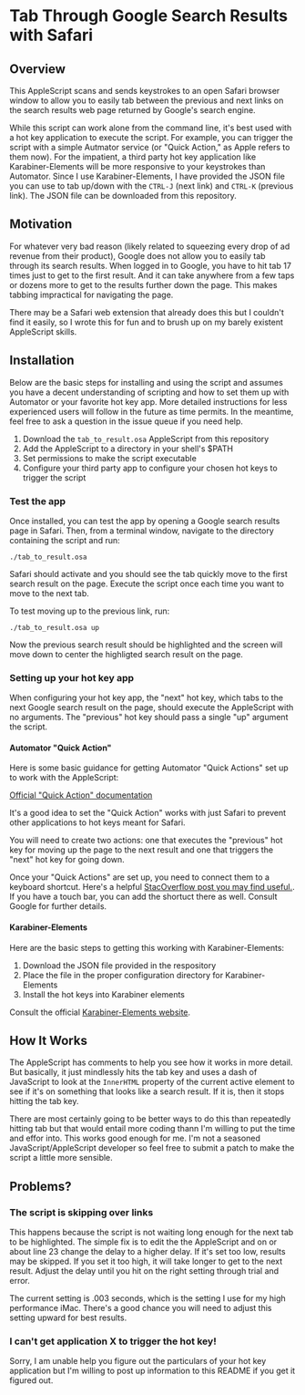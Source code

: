 # Tab Through Google Search Results with Safari

## Overview

This AppleScript scans and sends keystrokes to an open Safari browser window to allow you to easily tab between the previous and next links on the search results web page returned by Google's search engine.

While this script can work alone from the command line, it's best used with a hot key application to execute the script. For example, you can trigger the script with a simple Autmator service (or "Quick Action," as Apple refers to them now). For the impatient, a third party hot key application like Karabiner-Elements will be more responsive to your keystrokes than Automator. Since I use Karabiner-Elements, I have provided the JSON file you can use to tab up/down with the `CTRL-J` (next link) and `CTRL-K` (previous link). The JSON file can be downloaded from this repository.

## Motivation

For whatever very bad reason (likely related to squeezing every drop of ad revenue from their product), Google does not allow you to easily tab through its search results. When logged in to Google, you have to hit tab 17 times just to get to the first result. And it can take anywhere from a few taps or dozens more to get to the results further down the page. This makes tabbing impractical for navigating the page.

There may be a Safari web extension that already does this but I couldn't find it easily, so I wrote this for fun and to brush up on my barely existent AppleScript skills.

## Installation

Below are the basic steps for installing and using the script and assumes you have a decent understanding of scripting and how to set them up with Automator or your favorite hot key app. More detailed instructions for less experienced users will follow in the future as time permits. In the meantime, feel free to ask a question in the issue queue if you need help.

1. Download the `tab_to_result.osa` AppleScript from this repository
2. Add the AppleScript to a directory in your shell's $PATH
3. Set permissions to make the script executable
4. Configure your third party app to configure your chosen hot keys to trigger the script

### Test the app

Once installed, you can test the app by opening a Google search results page in Safari. Then, from a terminal window, navigate to the directory containing the script and run:

`./tab_to_result.osa`

Safari should activate and you should see the tab quickly move to the first search result on the page. Execute the script once each time you want to move to the next tab.

To test moving up to the previous link, run:

`./tab_to_result.osa up`

Now the previous search result should be highlighted and the screen will move down to center the highligted search result on the page.

### Setting up your hot key app

When configuring your hot key app, the "next" hot key, which tabs to the next Google search result on the page, should execute the AppleScript with no arguments. The "previous" hot key should pass a single "up" argument the script.

#### Automator "Quick Action"

Here is some basic guidance for getting Automator "Quick Actions" set up to work with the AppleScript:

[Official "Quick Action" documentation](https://support.apple.com/guide/automator/use-quick-action-workflows-aut73234890a/mac)

It's a good idea to set the "Quick Action" works with just Safari to prevent other applications to hot keys meant for Safari.

You will need to create two actions: one that executes the "previous" hot key for moving up the page to the next result and one that triggers the "next" hot key for going down.

Once your "Quick Actions" are set up, you need to connect them to a keyboard shortcut. Here's a helpful [StacOverflow post you may find useful.](https://apple.stackexchange.com/questions/175215/how-do-i-assign-a-keyboard-shortcut-to-an-applescript-i-wrote). If you have a touch bar, you can add the shortuct there as well. Consult Google for further details.

#### Karabiner-Elements

Here are the basic steps to getting this working with Karabiner-Elements:

1. Download the JSON file provided in the respository
2. Place the file in the proper configuration directory for Karabiner-Elements
3. Install the hot keys into Karabiner elements

Consult the official [Karabiner-Elements website](https://karabiner-elements.pqrs.org).

## How It Works

The AppleScript has comments to help you see how it works in more detail. But basically, it just mindlessly hits the tab key and uses a dash of JavaScript to look at the `InnerHTML` property of the current active element to see if it's on something that looks like a search result. If it is, then it stops hitting the tab key.

There are most certainly going to be better ways to do this than repeatedly hitting tab but that would entail more coding thann I'm willing to put the time and effor into. This works good enough for me. I'm not a seasoned JavaScript/AppleScript developer so feel free to submit a patch to make the script a little more sensible.


## Problems?

### The script is skipping over links

This happens because the script is not waiting long enough for the next tab to be highlighted. The simple fix is to edit the the AppleScript and on or about line 23 change the delay to a higher delay. If it's set too low, results may be skipped. If you set it too high, it will take longer to get to the next result. Adjust the delay until you hit on the right setting through trial and error.

The current setting is .003 seconds, which is the setting I use for my high performance iMac. There's a good chance you will need to adjust this setting upward for best results.

### I can't get application X to trigger the hot key!

Sorry, I am unable help you figure out the particulars of your hot key application but I'm willing to post up information to this README if you get it figured out.

